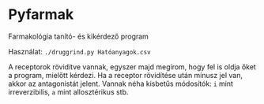 # Pyfarmak
Farmakológia tanító- és kikérdező program

Használat: `./druggrind.py Hatóanyagok.csv`

A receptorok rövidítve vannak, egyszer majd megírom, hogy fel is oldja őket a program, mielőtt kérdezi. Ha a receptor rövidítése után mínusz jel van, akkor az antagonistát jelent. Vannak néha kisbetűs módosítók: `i` mint irreverzibilis, `a` mint allosztérikus stb.
